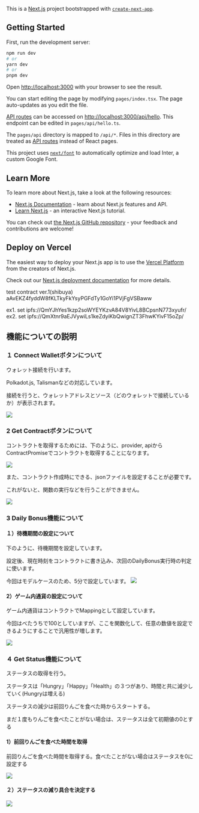 This is a [Next.js](https://nextjs.org/) project bootstrapped with [`create-next-app`](https://github.com/vercel/next.js/tree/canary/packages/create-next-app).

## Getting Started

First, run the development server:

```bash
npm run dev
# or
yarn dev
# or
pnpm dev
```

Open [http://localhost:3000](http://localhost:3000) with your browser to see the result.

You can start editing the page by modifying `pages/index.tsx`. The page auto-updates as you edit the file.

[API routes](https://nextjs.org/docs/api-routes/introduction) can be accessed on [http://localhost:3000/api/hello](http://localhost:3000/api/hello). This endpoint can be edited in `pages/api/hello.ts`.

The `pages/api` directory is mapped to `/api/*`. Files in this directory are treated as [API routes](https://nextjs.org/docs/api-routes/introduction) instead of React pages.

This project uses [`next/font`](https://nextjs.org/docs/basic-features/font-optimization) to automatically optimize and load Inter, a custom Google Font.

## Learn More

To learn more about Next.js, take a look at the following resources:

- [Next.js Documentation](https://nextjs.org/docs) - learn about Next.js features and API.
- [Learn Next.js](https://nextjs.org/learn) - an interactive Next.js tutorial.

You can check out [the Next.js GitHub repository](https://github.com/vercel/next.js/) - your feedback and contributions are welcome!

## Deploy on Vercel

The easiest way to deploy your Next.js app is to use the [Vercel Platform](https://vercel.com/new?utm_medium=default-template&filter=next.js&utm_source=create-next-app&utm_campaign=create-next-app-readme) from the creators of Next.js.

Check out our [Next.js deployment documentation](https://nextjs.org/docs/deployment) for more details.

test contract ver.1(shibuya)
aAvEKZ4fyddW8fKLTkyFkYsyPGFdTy1GoYi1PVjFgVSBaww

ex1. set ipfs://QmYJhYes1kzp2soWYEYKzvA84V8YivL8BCpsnN773xyufr/
ex2. set ipfs://QmXtnr9aEJVywiLs1keZdyiKbQwignZT3FhwKYivF15oZp/

## 機能についての説明


### １ Connect Walletボタンについて

ウォレット接続を行います。  

Polkadot.js, Talismanなどの対応しています。  

接続を行うと、ウォレットアドレスとソース（どのウォレットで接続しているか）が表示されます。

![](src/images/1_wallet.png)

### 2 Get Contractボタンについて

コントラクトを取得するためには、下のように、provider, apiからContractPromiseでコントラクトを取得することになります。  

![](src/images/2_getContract.png)

また、コントラクト作成時にできる、jsonファイルを設定することが必要です。  

これがないと、関数の実行などを行うことができません。  

![](src/images/3_metadata.png)

### 3 Daily Bonus機能について

#### １）待機期間の設定について

下のように、待機期間を設定しています。 

設定後、現在時刻をコントラクトに書き込み、次回のDailyBonus実行時の判定に使います。

今回はモデルケースのため、5分で設定しています。
![](src/images/4_dailyBonus1.png)

#### 2）ゲーム内通貨の設定について

ゲーム内通貨はコントラクトでMappingとして設定しています。  

今回はべたうちで100としていますが、ここを関数化して、任意の数値を設定できるようにすることで汎用性が増します。

![](src/images/5_dailyBonus2.png)

### ４ Get Status機能について

ステータスの取得を行う。  

ステータスは「Hungry」「Happy」「Health」の３つがあり、時間と共に減少していく(Hungryは増える)  

ステータスの減少は前回りんごを食べた時からスタートする。  

まだ１度もりんごを食べたことがない場合は、ステータスは全て初期値の0とする

#### 1）前回りんごを食べた時間を取得

前回りんごを食べた時間を取得する。食べたことがない場合はステータスを0に設定する

![](src/images/6_getCurrentStatus1.png)

#### ２）ステータスの減り具合を決定する

![](src/images/6_getCurrentStatus1.png)